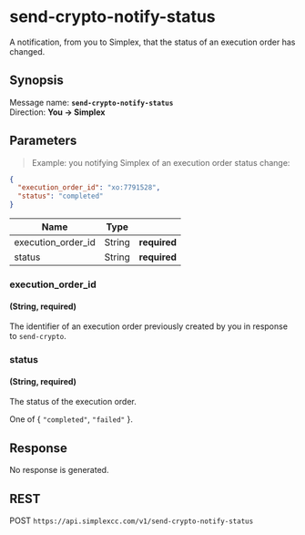 # send-crypto-notify-status #

A notification, from you to Simplex, that the status of an execution order has changed.

## Synopsis ##

Message name: **`send-crypto-notify-status`**  
Direction: **You &rarr; Simplex**

## Parameters ##

> Example: you notifying Simplex of an execution order status change:

```json
{
  "execution_order_id": "xo:7791528",
  "status": "completed"
}
```

Name               | Type   |   |
------------------ | ------ | - |
execution_order_id | String | **required**
status             | String | **required**

### execution_order_id ###
#### (String, **required**)

The identifier of an execution order previously created by you in response to `send-crypto`.

### status ###
#### (String, **required**)

The status of the execution order.

One of { `"completed"`, `"failed"` }.

## Response ##

No response is generated.

## REST ##

<span class="http-verb http-post">POST</span> `https://api.simplexcc.com/v1/send-crypto-notify-status`

[modeline]: # ( vim: set ts=2 sw=2 expandtab wrap linebreak: )
